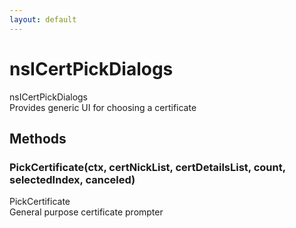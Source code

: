 ```yaml
---
layout: default
---
```


# nsICertPickDialogs #
  
nsICertPickDialogs  
Provides generic UI for choosing a certificate  
  

## Methods ##

### PickCertificate(ctx, certNickList, certDetailsList, count, selectedIndex, canceled) ###
  
PickCertificate  
  General purpose certificate prompter  
  
